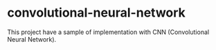# convolutional-neural-network
This project have a sample of implementation with CNN (Convolutional Neural Network).
